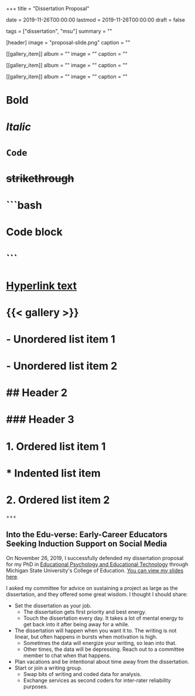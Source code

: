 +++
title = "Dissertation Proposal"

date = 2019-11-26T00:00:00
lastmod = 2019-11-26T00:00:00
draft = false

tags = ["dissertation", "msu"]
summary = ""

[header]
image = "proposal-slide.png"
caption = ""

[[gallery_item]]
album = ""
image = ""
caption = ""

[[gallery_item]]
album = ""
image = ""
caption = ""

[[gallery_item]]
album = ""
image = ""
caption = ""

# **Bold**
# *Italic*
# `Code`
# ~~strikethrough~~

# ```bash
# Code block
# ```
        
# [Hyperlink text](https://themes.gohugo.io/theme/academic/)
# {{< gallery >}}

# - Unordered list item 1
# - Unordered list item 2

# ## Header 2
# ### Header 3

# 1. Ordered list item 1
#    * Indented list item
# 2. Ordered list item 2

+++

## Into the Edu-verse: Early-Career Educators Seeking Induction Support on Social Media

On November 26, 2019, I successfully defended my dissertation proposal for my PhD in [Educational Psychology and Educational Technology](http://education.msu.edu/cepse/epet/) through Michigan State University's College of Education. [You can view my slides here](https://bretsw.github.io/dissertation-proposal/).

I asked my committee for advice on sustaining a project as large as the dissertation, and they offered some great wisdom. I thought I should share:

- Set the dissertation as your job. 
  - The dissertation gets first priority and best energy.
  - Touch the dissertation every day. It takes a lot of mental energy to get back into it after being away for a while.
- The dissertation will happen when you want it to. The writing is not linear, but often happens in bursts when motivation is high.
  - Sometimes the data will energize your writing, so lean into that.
  - Other times, the data will be depressing. Reach out to a committee member to chat when that happens.
- Plan vacations and be intentional about time away from the dissertation.
- Start or join a writing group.
  - Swap bits of writing and coded data for analysis.
  - Exchange services as second coders for inter-rater reliability purposes.